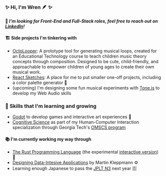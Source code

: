 ### ✨ Hi, I'm Wren 🪶 ✨

#### 🔭 _I'm looking for Front-End and Full-Stack roles, feel free to reach out on [LinkedIn](https://www.linkedin.com/in/wren-hawthorne/)!_

#### 🏗️ Side projects I'm tinkering with
  - [OctoLooper](https://github.com/wrenhawth/octo-looper): A prototype tool for generating musical loops, created for an Educational Technology course to teach children music theory concepts through composition. Designed to be cute, child-friendly, and approachable to empower children of young ages to create their own musical work.
  - [React Sketches](https://github.com/wrenhawth/react_sketches): A place for me to put smaller one-off projects, including a color palette generator 🎨
  - (upcoming) I'm designing some fun musical experiments with [Tone.js](https://tonejs.github.io/) to develop my Web Audio skills

### 🌱 Skills that I'm learning and growing
  - [Godot](https://godotengine.org/) to develop games and interactive art experiences 👾
  - [Cognitive Science](https://omscs.gatech.edu/cs-6795-introduction-cognitive-science) as part of my Human-Computer Interaction specialization through Georgia Tech's [OMSCS program](https://omscs.gatech.edu/)
    
#### 📚 I'm currently working my way through
  - [The Rust Programming Language](https://rust-book.cs.brown.edu/) (the experimental [interactive version](https://rust-book.cs.brown.edu/experiment-intro.html)) 🦀
  - [Designing Data-Intesive Applications](https://dataintensive.net/) by Martin Kleppmann ⚙️
  - Learning enough Japanese to pass the [JPLT N3](https://www.jlpt.jp/e/about/levelsummary.html) next year 🈴

<!--
**wrenhawth/wrenhawth** is a ✨ _special_ ✨ repository because its `README.md` (this file) appears on your GitHub profile.

Here are some ideas to get you started:

- 🔭 I’m currently working on ...
- 🌱 I’m currently learning ...
- 👯 I’m looking to collaborate on ...
- 🤔 I’m looking for help with ...
- 💬 Ask me about ...
- 📫 How to reach me: ...
- 😄 Pronouns: ...
- ⚡ Fun fact: ...
-->
